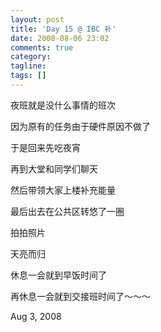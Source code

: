 ```yaml
---
layout: post
title: 'Day 15 @ IBC 补'
date: 2008-08-06 23:02
comments: true
category:
tagline:
tags: []
---
```


夜班就是没什么事情的班次

因为原有的任务由于硬件原因不做了

于是回来先吃夜宵

再到大堂和同学们聊天

然后带领大家上楼补充能量

最后出去在公共区转悠了一圈

拍拍照片

天亮而归

休息一会就到早饭时间了

再休息一会就到交接班时间了～～～

Aug 3, 2008
